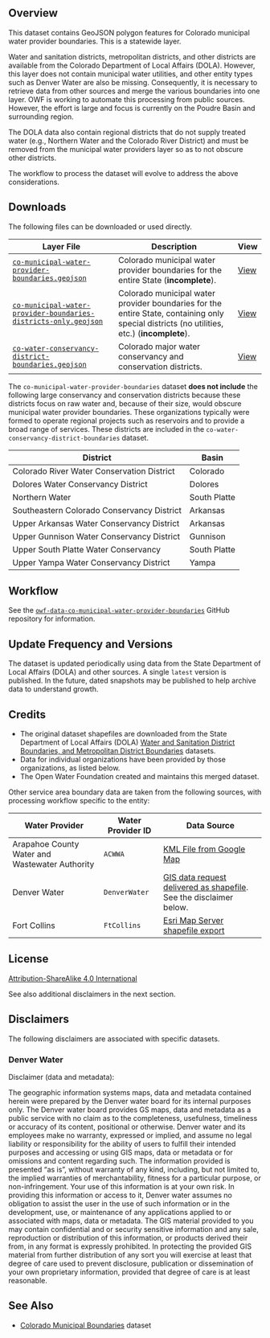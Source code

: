 ## Overview ##

This dataset contains GeoJSON polygon features for Colorado municipal water provider boundaries.
This is a statewide layer.

Water and sanitation districts, metropolitan districts, and other districts
are available from the Colorado Department of Local Affairs (DOLA).
However, this layer does not contain municipal water utilities,
and other entity types such as Denver Water are also be missing.
Consequently, it is necessary to retrieve data from other sources and merge the various
boundaries into one layer.
OWF is working to automate this processing from public sources.
However, the effort is large and focus is currently on the Poudre Basin and surrounding region.

The DOLA data also contain regional districts that do not supply treated water
(e.g., Northern Water and the Colorado River District)
and must be removed from the municipal water providers layer so as to not
obscure other districts.

The workflow to process the dataset will evolve to address the above considerations.

## Downloads ##

The following files can be downloaded or used directly.

| **Layer File** | **Description** | **View** |
| -- | -- | -- |
| [`co-municipal-water-provider-boundaries.geojson`](latest/co-municipal-water-provider-boundaries.geojson) | Colorado municipal water provider boundaries for the entire State (**incomplete**). | [View](https://gavinr.github.io/geojson-viewer/?url=https://data.openwaterfoundation.org/state/co/owf/municipal-water-provider-boundaries/latest/co-municipal-water-provider-boundaries.geojson) |
| [`co-municipal-water-provider-boundaries-districts-only.geojson`](latest/co-municipal-water-provider-boundaries-districts-only.geojson) | Colorado municipal water provider boundaries for the entire State, containing only special districts (no utilities, etc.) (**incomplete**). | [View](https://gavinr.github.io/geojson-viewer/?url=https://data.openwaterfoundation.org/state/co/owf/municipal-water-provider-boundaries/latest/co-municipal-water-provider-boundaries-districts-only.geojson) |
| [`co-water-conservancy-district-boundaries.geojson`](latest/co-water-conservancy-district-boundaries.geojson) | Colorado major water conservancy and conservation districts. | [View](https://gavinr.github.io/geojson-viewer/?url=https://data.openwaterfoundation.org/state/co/owf/municipal-water-provider-boundaries/latest/co-water-conservancy-district-boundaries.geojson) |

The `co-municipal-water-provider-boundaries` dataset **does not include** the following large conservancy and conservation districts
because these districts focus on raw water and, because of their size,
would obscure municipal water provider boundaries.
These organizations typically were formed to operate regional projects such as reservoirs
and to provide a broad range of services.
These districts are included in the `co-water-conservancy-district-boundaries` dataset.

| **District** | **Basin** |
| -- | -- |
| Colorado River Water Conservation District | Colorado |
| Dolores Water Conservancy District | Dolores |
| Northern Water | South Platte |
| Southeastern Colorado Conservancy District | Arkansas |
| Upper Arkansas Water Conservancy District | Arkansas |
| Upper Gunnison Water Conservancy District | Gunnison |
| Upper South Platte Water Conservancy | South Platte |
| Upper Yampa Water Conservancy District | Yampa |

## Workflow ##

See the [`owf-data-co-municipal-water-provider-boundaries`](https://github.com/OpenWaterFoundation/owf-data-co-municipal-water-provider-boundaries)
GitHub repository for information.

## Update Frequency and Versions ##

The dataset is updated periodically using data from the State Department of Local Affairs (DOLA) and other sources.
A single `latest` version is published.
In the future, dated snapshots may be published to help archive data to understand growth.

## Credits ##

* The original dataset shapefiles are downloaded from the State Department of Local Affairs (DOLA)
  [Water and Sanitation District Boundaries, and Metropolitan District Boundaries](https://demography.dola.colorado.gov/assets/html/gis.html) datasets.
* Data for individual organizations have been provided by those organizations, as listed below.
* The Open Water Foundation created and maintains this merged dataset.

Other service area boundary data are taken from the following sources,
with processing workflow specific to the entity:

| **Water Provider** | **Water Provider ID** | **Data Source** |
| -- | -- | -- |
| Arapahoe County Water and Wastewater Authority| `ACWWA` | [KML File from Google Map](https://www.google.com/maps/d/u/0/viewer?mid=1vlGZrFPnhBX-mSSnnkN_T6nJMgU&ll=39.58385025572299%2C-104.805972&z=13)
| Denver Water | `DenverWater` | [GIS data request delivered as shapefile](https://www.denverwater.org/contractors/construction-information/gis-maps-and-data-requests). See the disclaimer below. |
| Fort Collins | `FtCollins` | [Esri Map Server shapefile export](https://gisweb.fcgov.com/HTML5Viewer/index.html?Viewer=Utility%20Districts) |

## License ##

[Attribution-ShareAlike 4.0 International](https://creativecommons.org/licenses/by-sa/4.0/)

See also additional disclaimers in the next section.

## Disclaimers ##

The following disclaimers are associated with specific datasets.

### Denver Water ####

Disclaimer (data and metadata):

The geographic information systems maps, data and metadata contained herein were prepared by the Denver water board for its internal purposes only. The Denver water board provides GS maps, data and metadata as a public service with no claim as to the completeness, usefulness, timeliness or accuracy of its content, positional or otherwise. Denver water and its employees make no warranty, expressed or implied, and assume no legal liability or responsibility for the ability of users to fulfill their intended purposes and accessing or using GIS maps, data or metadata or for omissions and content regarding such. The information provided is presented “as is”, without warranty of any kind, including, but not limited to, the implied warranties of merchantability, fitness for a particular purpose, or non-infringement. Your use of this information is at your own risk. In providing this information or access to it, Denver water assumes no obligation to assist the user in the use of such information or in the development, use, or maintenance of any applications applied to or associated with maps, data or metadata. The GIS material provided to you may contain confidential and or security sensitive information and any sale, reproduction or distribution of this information, or products derived their from, in any format is expressly prohibited. In protecting the provided GIS material from further distribution of any sort you will exercise at least that degree of care used to prevent disclosure, publication or dissemination of your own proprietary information, provided that degree of care is at least reasonable.

## See Also ##

* [Colorado Municipal Boundaries](https://data.openwaterfoundation.org/state/co/dola/municipalit-boundaries) dataset
